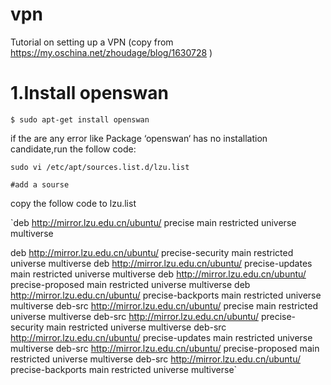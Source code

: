 # vpn
Tutorial on setting up a VPN (copy from https://my.oschina.net/zhoudage/blog/1630728 )


# 1.Install openswan
 `$ sudo apt-get install openswan`
 
  if the are any error like Package ‘openswan‘ has no installation candidate,run the follow code:
  
  `sudo vi /etc/apt/sources.list.d/lzu.list`
  
  `#add a sourse`
  
  copy the follow code to lzu.list
  
  `deb http://mirror.lzu.edu.cn/ubuntu/ precise main restricted universe multiverse  
  
   deb http://mirror.lzu.edu.cn/ubuntu/ precise-security main restricted universe multiverse
   deb http://mirror.lzu.edu.cn/ubuntu/ precise-updates main restricted universe multiverse
   deb http://mirror.lzu.edu.cn/ubuntu/ precise-proposed main restricted universe multiverse
   deb http://mirror.lzu.edu.cn/ubuntu/ precise-backports main restricted universe multiverse
   deb-src http://mirror.lzu.edu.cn/ubuntu/ precise main restricted universe multiverse
   deb-src http://mirror.lzu.edu.cn/ubuntu/ precise-security main restricted universe multiverse
   deb-src http://mirror.lzu.edu.cn/ubuntu/ precise-updates main restricted universe multiverse
   deb-src http://mirror.lzu.edu.cn/ubuntu/ precise-proposed main restricted universe multiverse
   deb-src http://mirror.lzu.edu.cn/ubuntu/ precise-backports main restricted universe multiverse`

